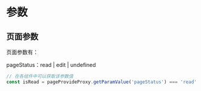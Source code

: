# 参数





## 页面参数



页面参数有：

pageStatus：read | edit | undefined

```javascript
// 在各组件中可以获取该参数值
const isRead = pageProvideProxy.getParamValue('pageStatus') === 'read'
```
